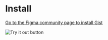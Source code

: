 # Install

[Go to the Figma community page to install Gist](https://www.figma.com/community/plugin/1073059820691713754/Gist)





 ![Try it out button](https://i.gyazo.com/abf41c7202c1d7a0959d7a94801fef2f.png)